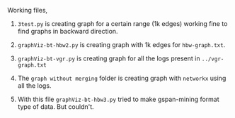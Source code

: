 Working files,

1. `3test.py` is creating graph for a certain range (1k edges) working fine to find graphs in backward direction.

2. `graphViz-bt-hbw2.py` is creating graph with 1k edges for `hbw-graph.txt`.

3. `graphViz-bt-vgr.py` is creating graph for all the logs present in `../vgr-graph.txt`

4. The `graph without merging` folder is creating graph with `networkx` using all the logs.

5. With this file `graphViz-bt-hbw3.py` tried to make gspan-mining format type of data. But couldn't.
